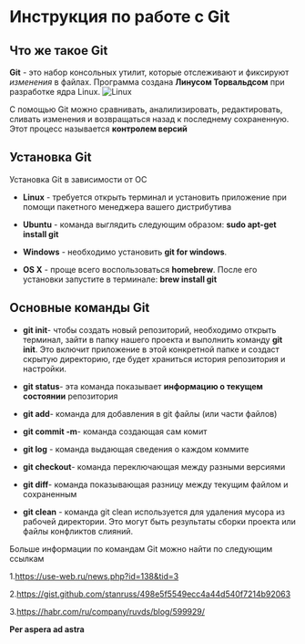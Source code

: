 # Инструкция по работе с Git 

## Что же такое Git

**Git** - это набор консольных утилит, которые отслеживают и фиксируют *изменения* в файлах. 
Программа создана **Линусом Торвальдсом** при разработке ядра Linux.
![Linux](linux.jpg)

С помощью Git можно сравнивать, аналилизировать, редактировать, сливать изменения и возвращаться назад к последнему сохраненную. Этот процесс называется **контролем версий**

## Установка Git
 Установка Git в зависимости от ОС

 * **Linux** - требуется открыть терминал и установить приложение при помощи пакетного менеджера вашего дистрибутива

 * **Ubuntu** - команда выглядить следующим образом: **sudo apt-get install git**

 * **Windows** - необходимо установить **git for windows**.
 * **OS X** - проще всего воспользоваться **homebrew**. После его установки запустите в терминале: **brew install git**



## Основные команды Git
* **git init**- чтобы создать новый репозиторий, необходимо открыть терминал, зайти в папку нашего проекта и выполнить команду **git init**. Это включит приложение в этой конкретной папке и создаст скрытую директорию, где будет храниться история репозитория и настройки.

* **git status**- эта команда показывает **информацию о текущем состоянии** репозитория

* **git add**- команда для добавления в git файлы (или части файлов)
* **git commit  -m**- команда создающая сам комит
* **git log** - команда выдающая сведения о каждом коммите
* **git checkout**- команда переключающая между разными версиями
* **git diff**- команда показывающая разницу между текущим файлом и сохраненным

* **git clean** - команда git clean используется для удаления мусора из рабочей директории. Это могут быть результаты сборки проекта или файлы конфликтов слияний.

Больше информации по командам Git можно найти по следующим ссылкам

1.https://use-web.ru/news.php?id=138&tid=3

2.https://gist.github.com/stanruss/498e5f5549ecc4a44d540f7214b92063

3.https://habr.com/ru/company/ruvds/blog/599929/
      
      
      
    



 **Per aspera ad astra**




